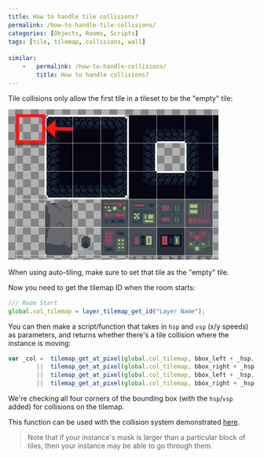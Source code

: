 ```yaml
---
title: How to handle tile collisions?
permalink: /how-to-handle-tile-collisions/
categories: [Objects, Rooms, Scripts]
tags: [tile, tilemap, collisions, wall]

similar:
    -   permalink: /how-to-handle-collisions/
        title: How to handle collisions?
---
```


Tile collisions only allow the first tile in a tileset to be the "empty" tile:

![Tilemap](/assets/tilemaps.png)

When using auto-tiling, make sure to set that tile as the "empty" tile.

Now you need to get the tilemap ID when the room starts:

```js
/// Room Start
global.col_tilemap = layer_tilemap_get_id("Layer Name");
```

You can then make a script/function that takes in `hsp` and `vsp` (x/y speeds) as parameters, and returns whether there's a tile collision where the instance is moving:

```js
var _col =  tilemap_get_at_pixel(global.col_tilemap, bbox_left + _hsp, bbox_top + _vsp)
        ||  tilemap_get_at_pixel(global.col_tilemap, bbox_right + _hsp, bbox_top + _vsp)
        ||  tilemap_get_at_pixel(global.col_tilemap, bbox_left + _hsp, bbox_bottom + _vsp)
        ||  tilemap_get_at_pixel(global.col_tilemap, bbox_right + _hsp, bbox_bottom + _vsp)
```

We're checking all four corners of the bounding box (with the `hsp`/`vsp` added) for collisions on the tilemap.

This function can be used with the collision system demonstrated [here](/how-to-handle-object-collisions/).

> Note that if your instance's mask is larger than a particular block of tiles, then your instance may be able to go through them.